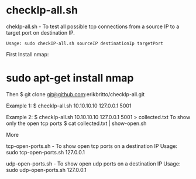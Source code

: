 # checkIp-all.sh


chekIp-all.sh - To test all possible tcp connections from a source IP to a target port on destination IP.

	Usage: sudo checkIP-all.sh sourceIP destinationIp targetPort


First Install nmap:
# sudo apt-get install nmap

Then
$ git clone git@github.com:erikbritto/checkIp-all.git


Example 1: $ checkIp-all.sh 10.10.10.10 127.0.0.1 5001

Example 2: $ checkIp-all.sh 10.10.10.10 127.0.0.1 5001 > collected.txt
           To show only the open tcp ports
           $ cat collected.txt | show-open.sh

More

tcp-open-ports.sh - To show open tcp ports on a destination IP
	Usage: sudo tcp-open-ports.sh 127.0.0.1

udp-open-ports.sh - To show open udp ports on a destination IP
	Usage: sudo udp-open-ports.sh 127.0.0.1

